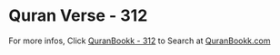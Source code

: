 # Quran Verse - 312 

For more infos, Click [QuranBookk - 312](https://www.quranbookk.com/quran/search?q=312) to Search at [QuranBookk.com](http://quranbookk.com/)